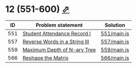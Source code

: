 # 12 (551-600) [⬀](https://leetcode.com/problemset/all/#page-12)


| ID  | Problem statement                                                                             | Solution                   |
|-----|-----------------------------------------------------------------------------------------------|----------------------------|
| 551 | [Student Attendance Record I](https://leetcode.com/problems/student-attendance-record-i/)     | [551/main.js](551/main.js) |
| 557 | [Reverse Words in a String III](https://leetcode.com/problems/reverse-words-in-a-string-iii/) | [557/main.js](557/main.js) |
| 559 | [Maximum Depth of N-ary Tree](https://leetcode.com/problems/maximum-depth-of-n-ary-tree/)     | [559/main.js](559/main.js) |
| 566 | [Reshape the Matrix](https://leetcode.com/problems/reshape-the-matrix/)                       | [566/main.js](566/main.js) |

